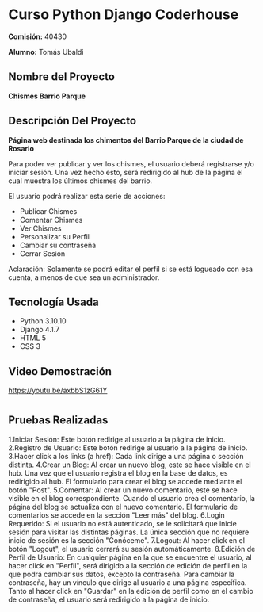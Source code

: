# Curso Python Django Coderhouse

**Comisión:** 40430

**Alumno:** Tomás Ubaldi

## Nombre del Proyecto

**Chismes Barrio Parque**


## Descripción Del Proyecto

**Página web destinada los chimentos del Barrio Parque de la ciudad de Rosario**

Para poder ver publicar y ver los chismes, el usuario deberá registrarse y/o iniciar sesión. Una vez hecho esto, será redirigido al hub de la página el cual muestra los últimos chismes del barrio.

El usuario podrá realizar esta serie de acciones:

- Publicar Chismes
- Comentar Chismes
- Ver Chismes
- Personalizar su Perfil
- Cambiar su contraseña
- Cerrar Sesión

Aclaración: Solamente se podrá editar el perfil si se está logueado con esa cuenta, a menos de que sea un administrador.

## Tecnología Usada

- Python 3.10.10
- Django 4.1.7
-  HTML 5
- CSS 3

## Video Demostración

https://youtu.be/axbbS1zG61Y 
#

## Pruebas Realizadas

1.Iniciar Sesión: Este botón redirige al usuario a la página de inicio.
2.Registro de Usuario: Este botón redirige al usuario a la página de inicio.
3.Hacer click a los links (a href): Cada link dirige a una página o sección distinta.
4.Crear un Blog: Al crear un nuevo blog, este se hace visible en el hub. Una vez que el usuario registra el blog en la base de datos, es redirigido al hub. El formulario para crear el blog se accede mediante el botón "Post".
5.Comentar: Al crear un nuevo comentario, este se hace visible en el blog correspondiente. Cuando el usuario crea el comentario, la página del blog se actualiza con el nuevo comentario. El formulario de comentarios se accede en la sección "Leer más" del blog.
6.Login Requerido: Si el usuario no está autenticado, se le solicitará que inicie sesión para visitar las distintas páginas. La única sección que no requiere inicio de sesión es la sección "Conóceme".
7.Logout: Al hacer click en el botón "Logout", el usuario cerrará su sesión automáticamente.
8.Edición de Perfil de Usuario: En cualquier página en la que se encuentre el usuario, al hacer click en "Perfil", será dirigido a la sección de edición de perfil en la que podrá cambiar sus datos, excepto la contraseña. Para cambiar la contraseña, hay un vínculo que dirige al usuario a una página específica. Tanto al hacer click en "Guardar" en la edición de perfil como en el cambio de contraseña, el usuario será redirigido a la página de inicio.
